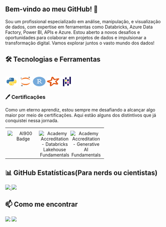 ## Bem-vindo ao meu GitHub! 👋

Sou um profissional especializado em análise, manipulação, e visualização de dados, com expertise em ferramentas como Databricks, Azure Data Factory, Power BI, APIs e Azure. Estou aberto a novos desafios e oportunidades para colaborar em projetos de dados e impulsionar a transformação digital. Vamos explorar juntos o vasto mundo dos dados!

## 🛠️ Tecnologias e Ferramentas

<div style="display: inline_block"><br>
  <a href="https://github.com/Godofin/PythonProject"><img align="center" alt="Python" height="30" width="40" src="https://raw.githubusercontent.com/devicons/devicon/master/icons/python/python-original.svg"></a>
  <a href="https://github.com/Godofin/JupyterNotebookProject"><img align="center" alt="Jupyter Notebook" height="30" width="40" src="https://raw.githubusercontent.com/devicons/devicon/master/icons/jupyter/jupyter-original.svg"></a>
  <a href="https://github.com/Godofin/RStudioProject"><img align="center" alt="R Studio" height="30" width="40" src="https://raw.githubusercontent.com/devicons/devicon/master/icons/rstudio/rstudio-original.svg"></a>
  <a href="https://github.com/Godofin/DatabricksProject"><img align="center" alt="Databricks" height="30" width="40" src="https://github.com/devicons/devicon/blob/master/icons/apachespark/apachespark-original.svg"></a>
  <a href="https://github.com/Godofin/PandasProject"><img align="center" alt="Pandas" height="30" width="40" src="https://raw.githubusercontent.com/devicons/devicon/master/icons/pandas/pandas-original.svg"></a>
</div>

### 🖊️ Certificações

Como um eterno aprendiz, estou sempre me desafiando a alcançar algo maior por meio de certificações. Aqui estão alguns dos distintivos que já conquistei nessa jornada.

<table align="center">
  <th></th>
  <tr>
    <td align="center">
      <a href="https://learn.microsoft.com/pt-br/users/guilhermehenriquelavezzo-1293/credentials/b3299ac396f08122?ref=https%3A%2F%2Fwww.linkedin.com%2F"><img src="https://learn.microsoft.com/media/learn/certification/badges/microsoft-certified-fundamentals-badge.svg" alt="AI900 Badge" align="left" width="100  px">
      <a href="https://credentials.databricks.com/24be6d67-b58d-4b35-a401-c33f12153421#gs.djuhbt"><img src="https://templates.images.credential.net/16509948849242752807044385742422.png" alt="Academy Accreditation - Databricks Lakehouse Fundamentals" align="left" width="100px">
      <a href="https://credentials.databricks.com/59e463fc-a95f-4bd2-82f7-61ff6663ae23#gs.djxeu2t"><img src="https://templates.images.credential.net/16859822715825555912981627624259.png" alt="Academy Accreditation - Generative AI Fundamentals" align="left" width="100px">
    </td>
  </tr>
</table>

## 📊 GitHub Estatísticas(Para nerds ou cientistas)
<div>
  <a href="https://github.com/Godofin">
    <img height="180em" src="https://github-readme-stats.vercel.app/api?username=Godofin&show=prs_merged,prs_merged_percentage&show_icons=true&theme=tokyonight&include_all_commits=true&count_private=true&hide=issues,contribs"/>
    <img height="180em" src="https://github-readme-stats.vercel.app/api/top-langs/?username=Godofin&layout=compact&langs_count=16&theme=tokyonight&hide=html,css"/>
  </a>
</div>

## 📫 Como me encontrar
 
<div> 
  <a href = "mailto:guilherm909088@gmail.com"><img src="https://img.shields.io/badge/-Gmail-%23333?style=for-the-badge&logo=gmail&logoColor=white" target="_blank"></a>
  <a href="https://www.linkedin.com/in/guilherme-henrique-lavezzo-ads/" target="_blank"><img src="https://img.shields.io/badge/-LinkedIn-%230077B5?style=for-the-badge&logo=linkedin&logoColor=white" target="_blank"></a> 
